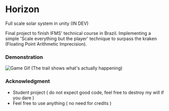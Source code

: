 # Horizon
Full scale solar system in unity (IN DEV)

Final project to finish IFMS' technical course in Brazil.
Implementing a simple 'Scale everything but the player' technique to surpass the kraken (Floating Point Arithmetic Imprecision).

### Demonstration
![Game Gif](solarsytem.gif)
(The trail shows what's actually happening)

### Acknowledgment

- Student project ( do not expect good code, feel free to destroy my will if you dare )
- Feel free to use anything ( no need for credits )

